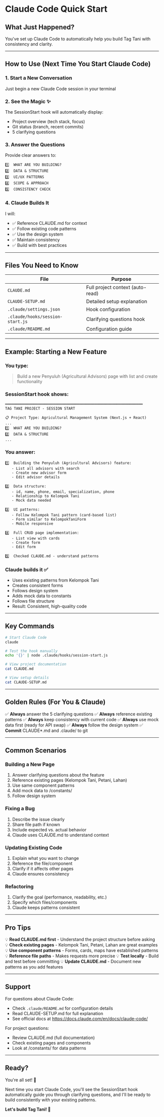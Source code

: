 # Claude Code Quick Start

## What Just Happened?

You've set up Claude Code to automatically help you build Tag Tani with consistency and clarity.

---

## How to Use (Next Time You Start Claude Code)

### 1. Start a New Conversation
Just begin a new Claude Code session in your terminal

### 2. See the Magic ✨
The SessionStart hook will automatically display:
- Project overview (tech stack, focus)
- Git status (branch, recent commits)
- 5 clarifying questions

### 3. Answer the Questions
Provide clear answers to:
```
1️⃣  WHAT ARE YOU BUILDING?
2️⃣  DATA & STRUCTURE
3️⃣  UI/UX PATTERNS
4️⃣  SCOPE & APPROACH
5️⃣  CONSISTENCY CHECK
```

### 4. Claude Builds It
I will:
- ✅ Reference CLAUDE.md for context
- ✅ Follow existing code patterns
- ✅ Use the design system
- ✅ Maintain consistency
- ✅ Build with best practices

---

## Files You Need to Know

| File | Purpose |
|------|---------|
| `CLAUDE.md` | Full project context (auto-read) |
| `CLAUDE-SETUP.md` | Detailed setup explanation |
| `.claude/settings.json` | Hook configuration |
| `.claude/hooks/session-start.js` | Clarifying questions hook |
| `.claude/README.md` | Configuration guide |

---

## Example: Starting a New Feature

### You type:
> Build a new Penyuluh (Agricultural Advisors) page with list and create functionality

### SessionStart hook shows:
```
═══════════════════════════════════════════════════════════════
TAG TANI PROJECT - SESSION START

📋 Project Type: Agricultural Management System (Next.js + React)
...
1️⃣  WHAT ARE YOU BUILDING?
2️⃣  DATA & STRUCTURE
...
```

### You answer:
```
1️⃣  Building the Penyuluh (Agricultural Advisors) feature:
   - List all advisors with search
   - Create new advisor form
   - Edit advisor details

2️⃣  Data structure:
   - id, name, phone, email, specialization, phone
   - Relationship to Kelompok Tani
   - Mock data needed

3️⃣  UI patterns:
   - Follow Kelompok Tani pattern (card-based list)
   - Form similar to KelompokTaniForm
   - Mobile responsive

4️⃣  Full CRUD page implementation:
   - List view with cards
   - Create form
   - Edit form

5️⃣  Checked CLAUDE.md - understand patterns
```

### Claude builds it ✅
- Uses existing patterns from Kelompok Tani
- Creates consistent forms
- Follows design system
- Adds mock data to constants
- Follows file structure
- Result: Consistent, high-quality code

---

## Key Commands

```bash
# Start Claude Code
claude

# Test the hook manually
echo '{}' | node .claude/hooks/session-start.js

# View project documentation
cat CLAUDE.md

# View setup details
cat CLAUDE-SETUP.md
```

---

## Golden Rules (For You & Claude)

✅ **Always** answer the 5 clarifying questions
✅ **Always** reference existing patterns
✅ **Always** keep consistency with current code
✅ **Always** use mock data first (ready for API swap)
✅ **Always** follow the design system
✅ **Commit** CLAUDE*.md and .claude/ to git

---

## Common Scenarios

### Building a New Page
1. Answer clarifying questions about the feature
2. Reference existing pages (Kelompok Tani, Petani, Lahan)
3. Use same component patterns
4. Add mock data to /constants/
5. Follow design system

### Fixing a Bug
1. Describe the issue clearly
2. Share file path if known
3. Include expected vs. actual behavior
4. Claude uses CLAUDE.md to understand context

### Updating Existing Code
1. Explain what you want to change
2. Reference the file/component
3. Clarify if it affects other pages
4. Claude ensures consistency

### Refactoring
1. Clarify the goal (performance, readability, etc.)
2. Specify which files/components
3. Claude keeps patterns consistent

---

## Pro Tips

💡 **Read CLAUDE.md first** - Understand the project structure before asking
💡 **Check existing pages** - Kelompok Tani, Petani, Lahan are great examples
💡 **Use component patterns** - Forms, cards, maps have established patterns
💡 **Reference file paths** - Makes requests more precise
💡 **Test locally** - Build and test before committing
💡 **Update CLAUDE.md** - Document new patterns as you add features

---

## Support

For questions about Claude Code:
- Check `.claude/README.md` for configuration details
- Read CLAUDE-SETUP.md for full explanation
- See official docs at https://docs.claude.com/en/docs/claude-code/

For project questions:
- Review CLAUDE.md (full documentation)
- Check existing pages and components
- Look at /constants/ for data patterns

---

## Ready?

You're all set! 🚀

Next time you start Claude Code, you'll see the SessionStart hook automatically guide you through clarifying questions, and I'll be ready to build consistently with your existing patterns.

**Let's build Tag Tani! 🌾**
